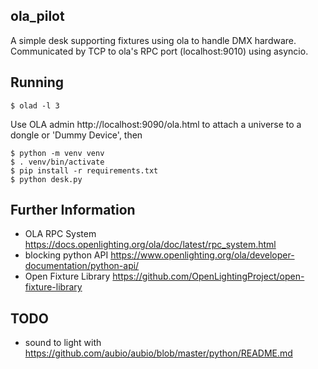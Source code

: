ola_pilot
---

A simple desk supporting fixtures using ola to handle DMX hardware.
Communicated by TCP to ola's RPC port (localhost:9010) using asyncio.


Running
----

    $ olad -l 3

Use OLA admin http://localhost:9090/ola.html to attach a universe to a dongle or 'Dummy Device', then

    $ python -m venv venv
    $ . venv/bin/activate
    $ pip install -r requirements.txt
    $ python desk.py


Further Information
-----

* OLA RPC System https://docs.openlighting.org/ola/doc/latest/rpc_system.html
* blocking python API https://www.openlighting.org/ola/developer-documentation/python-api/
* Open Fixture Library https://github.com/OpenLightingProject/open-fixture-library

TODO
---
* sound to light with https://github.com/aubio/aubio/blob/master/python/README.md

